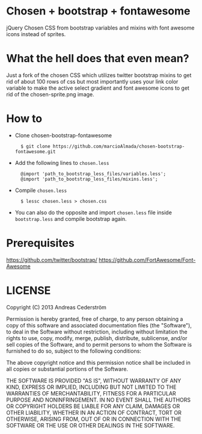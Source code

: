 Chosen + bootstrap + fontawesome
================================

jQuery Chosen CSS from bootstrap variables and mixins with font awesome icons instead of sprites. 

What the hell does that even mean?
==================================

Just a fork of the chosen CSS which utilizes twitter bootstrap mixins to get rid of about 100 rows of css but most importantly uses your link color variable to make the active select gradient and font awesome icons to get rid of the chosen-sprite.png image.

How to
======

* Clone chosen-bootstrap-fontawesome

        $ git clone https://github.com/marcioAlmada/chosen-bootstrap-fontawesome.git

* Add the following lines to `chosen.less`

        @import 'path_to_bootstrap_less_files/variables.less';
        @import 'path_to_bootstrap_less_files/mixins.less';
    
* Compile `chosen.less`

        $ lessc chosen.less > chosen.css

* You can also do the opposite and import `chosen.less` file inside `bootstrap.less` and compile bootstrap again.

Prerequisites
=============

https://github.com/twitter/bootstrap/
https://github.com/FortAwesome/Font-Awesome

LICENSE
=======


Copyright (C) 2013 Andreas Cederström

Permission is hereby granted, free of charge, to any person obtaining a copy of this software and associated documentation files (the "Software"), to deal in the Software without restriction, including without limitation the rights to use, copy, modify, merge, publish, distribute, sublicense, and/or sell copies of the Software, and to permit persons to whom the Software is furnished to do so, subject to the following conditions:

The above copyright notice and this permission notice shall be included in all copies or substantial portions of the Software.

THE SOFTWARE IS PROVIDED "AS IS", WITHOUT WARRANTY OF ANY KIND, EXPRESS OR IMPLIED, INCLUDING BUT NOT LIMITED TO THE WARRANTIES OF MERCHANTABILITY, FITNESS FOR A PARTICULAR PURPOSE AND NONINFRINGEMENT. IN NO EVENT SHALL THE AUTHORS OR COPYRIGHT HOLDERS BE LIABLE FOR ANY CLAIM, DAMAGES OR OTHER LIABILITY, WHETHER IN AN ACTION OF CONTRACT, TORT OR OTHERWISE, ARISING FROM, OUT OF OR IN CONNECTION WITH THE SOFTWARE OR THE USE OR OTHER DEALINGS IN THE SOFTWARE.
